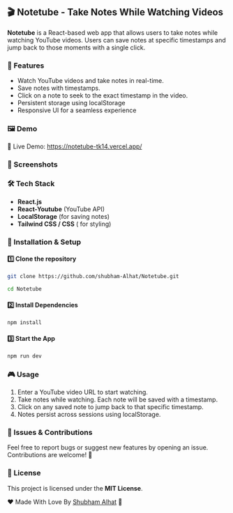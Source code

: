 ## 🎬 Notetube - Take Notes While Watching Videos

**Notetube** is a React-based web app that allows users to take notes while watching YouTube videos. Users can save notes at specific timestamps and jump back to those moments with a single click.

### 🚀 Features

- Watch YouTube videos and take notes in real-time.
- Save notes with timestamps.
- Click on a note to seek to the exact timestamp in the video.
- Persistent storage using localStorage
- Responsive UI for a seamless experience

### 🖼️ Demo

🔗 Live Demo: https://notetube-tk14.vercel.app/

### 📸 Screenshots

### 🛠️ Tech Stack

- **React.js**
- **React-Youtube** (YouTube API)
- **LocalStorage** (for saving notes)
- **Tailwind CSS / CSS** ( for styling)

### 🔧 Installation & Setup

#### 1️⃣ Clone the repository

```bash
git clone https://github.com/shubham-Alhat/Notetube.git
```

```bash
cd Notetube
```

#### 2️⃣ Install Dependencies

```bash
npm install
```

#### 3️⃣ Start the App

```bash
npm run dev
```

### 🎮 Usage

1. Enter a YouTube video URL to start watching.
2. Take notes while watching. Each note will be saved with a timestamp.
3. Click on any saved note to jump back to that specific timestamp.
4. Notes persist across sessions using localStorage.

### 🐛 Issues & Contributions

Feel free to report bugs or suggest new features by opening an issue. Contributions are welcome! 🥲

### 📜 License

This project is licensed under the **MIT License**.

❤️ Made With Love By
[Shubham Alhat](https://github.com/shubham-Alhat) 🚀
